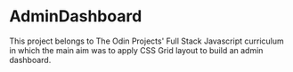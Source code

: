# AdminDashboard
This project belongs to The Odin Projects' Full Stack Javascript curriculum in which the main aim was to apply CSS Grid layout to build an admin dashboard.
